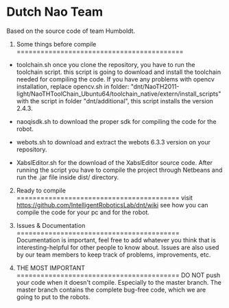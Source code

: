 Dutch Nao Team
==========================================
Based on the source code of team Humboldt.


1. Some things before compile
==========================================

* toolchain.sh once you clone the repository, you have to run the toolchain script.
this script is going to download and install the toolchain needed for 
compiling the code. 
If you have any problems with opencv installation, replace opencv.sh in folder:
"dnt/NaoTH2011-light/NaoTHToolChain_Ubuntu64/toolchain_native/extern/install_scripts"
with the script in folder "dnt/additional", this script installs the version 2.4.3.


* naoqisdk.sh to download the proper sdk for 
compiling the code for the robot.

* webots.sh to download and extract the webots 6.3.3 version
on your repository. 


* XabslEditor.sh for the download of the XabslEditor source code.
After running the script you have to compile the project through 
Netbeans and run the .jar file inside dist/ directory.


2. Ready to compile
=========================================
visit https://github.com/IntelligentRoboticsLab/dnt/wiki
see how you can compile the code for your pc and for the
robot. 

3. Issues & Documentation
=========================================
Documentation is important, feel free to add whatever you think that is
interesting-helpful for other people to know about.
Issues are also used by our team members to keep track of problems, improvements, etc.

4. THE MOST IMPORTANT
=========================================
DO NOT push your code when it doesn't compile.
Especially to the master branch. The master branch contains the
complete bug-free code, which we are going to put to the robots.
